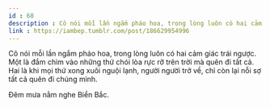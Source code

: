 ```yaml
---
id : 68
description : Cô nói mỗi lần ngắm pháo hoa, trong lòng luôn có hai cảm giác trái ngược. Một là đắm chìm vào những thứ chói lòa rực rỡ trên trời mà quên đi tất cả. Hai là khi mọi thứ xong xuôi nguội lạnh, người người trở về, chỉ còn lại nỗi sợ tất cả quên đi chúng mình.
link : https://iambep.tumblr.com/post/186629954996
---
```


Cô nói mỗi lần ngắm pháo hoa, trong lòng luôn có hai cảm giác trái ngược.
Một là đắm chìm vào những thứ chói lòa rực rỡ trên trời mà quên đi tất cả.
Hai là khi mọi thứ xong xuôi nguội lạnh, người người trở về, chỉ còn lại
nỗi sợ tất cả quên đi chúng mình.

Đêm mưa nằm nghe Biển Bắc.